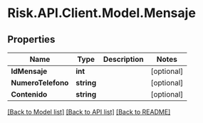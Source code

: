 # Risk.API.Client.Model.Mensaje

## Properties

Name | Type | Description | Notes
------------ | ------------- | ------------- | -------------
**IdMensaje** | **int** |  | [optional] 
**NumeroTelefono** | **string** |  | [optional] 
**Contenido** | **string** |  | [optional] 

[[Back to Model list]](../README.md#documentation-for-models) [[Back to API list]](../README.md#documentation-for-api-endpoints) [[Back to README]](../README.md)

